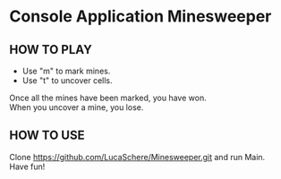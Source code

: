 # Console Application Minesweeper

## HOW TO PLAY

* Use "m" to mark mines.
* Use "t" to uncover cells.

Once all the mines have been marked, you have won.  
When you uncover a mine, you lose.

## HOW TO USE

Clone https://github.com/LucaSchere/Minesweeper.git and run Main.  
Have fun!